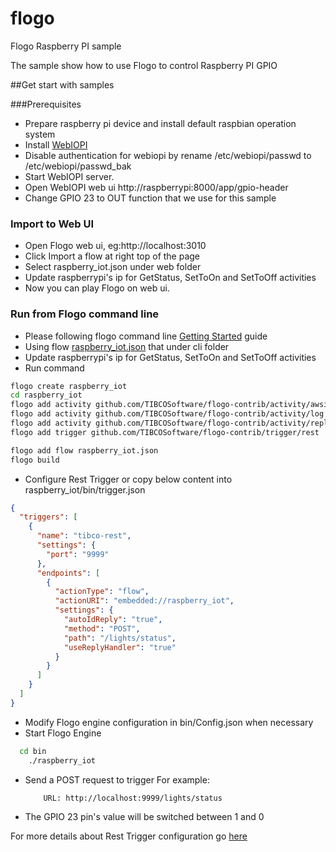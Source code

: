 # flogo
Flogo Raspberry PI sample

The sample show how to use Flogo to control Raspberry PI GPIO

##Get start with samples

###Prerequisites

* Prepare raspberry pi device and install default raspbian operation system
* Install [WebIOPI](http://webiopi.trouch.com/INSTALL.html)
* Disable authentication for webiopi by rename /etc/webiopi/passwd to /etc/webiopi/passwd_bak
* Start WebIOPI server.
* Open WebIOPI web ui http://raspberrypi:8000/app/gpio-header
* Change GPIO 23 to OUT function that we use for this sample

### Import to Web UI
	
* Open Flogo web ui, eg:http://localhost:3010
* Click Import a flow at right top of the page
* Select raspberry_iot.json under web folder
* Update raspberrypi's ip for GetStatus, SetToOn and SetToOff activities
* Now you can play Flogo on web ui.

### Run from Flogo command line

* Please following flogo command line [Getting Started](https://github.com/TIBCOSoftware/flogo-cli#getting-started) guide
* Using flow [raspberry_iot.json](https://github.com/TIBCOSoftware/flogo/blob/master/samples/raspberry_iot/cli/raspberry_iot.json) that under cli folder
* Update raspberrypi's ip for GetStatus, SetToOn and SetToOff activities
* Run command

```bash
flogo create raspberry_iot
cd raspberry_iot
flogo add activity github.com/TIBCOSoftware/flogo-contrib/activity/awsiot
flogo add activity github.com/TIBCOSoftware/flogo-contrib/activity/log
flogo add activity github.com/TIBCOSoftware/flogo-contrib/activity/reply
flogo add trigger github.com/TIBCOSoftware/flogo-contrib/trigger/rest

flogo add flow raspberry_iot.json
flogo build

```
	
* Configure Rest Trigger or copy below content into raspberry_iot/bin/trigger.json

```json
{
  "triggers": [
    {
      "name": "tibco-rest",
      "settings": {
        "port": "9999"
      },
      "endpoints": [
        {
          "actionType": "flow",
          "actionURI": "embedded://raspberry_iot",
          "settings": {
            "autoIdReply": "true",
            "method": "POST",
            "path": "/lights/status",
            "useReplyHandler": "true"
          }
        }
      ]
    }
  ]
}
```

* Modify Flogo engine configuration in bin/Config.json when necessary
* Start Flogo Engine 
```bash
  cd bin
	./raspberry_iot
```
* Send a POST request to trigger
    For example:
    ```
        URL: http://localhost:9999/lights/status
    ```
* The GPIO 23 pin's value will be switched between 1 and 0


For more details about Rest Trigger configuration go [here](https://github.com/TIBCOSoftware/flogo-contrib/tree/master/trigger/rest#example-configurations)